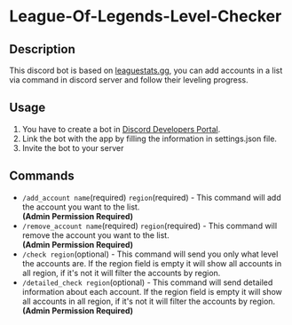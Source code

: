 # League-Of-Legends-Level-Checker

## Description 
This discord bot is based on [leaguestats.gg](https://leaguestats.gg/), you can add accounts in a list via command in discord server and follow their leveling progress.

## Usage

1. You have to create a bot in [Discord Developers Portal](https://discord.com/developers).
2. Link the bot with the app by filling the information in settings.json file.
3. Invite the bot to your server

## Commands

- `/add_account name`(required) `region`(required) - This command will add the account you want to the list. <br>**(Admin Permission Required)**
- `/remove_account name`(required) `region`(required) - This command will remove the account you want to the list. <br>**(Admin Permission Required)**
- `/check region`(optional) - This command will send you only what level the accounts are. If the region field is empty it will show all accounts in all region, if it's not it will filter the accounts by region. 
- `/detailed_check region`(optional) - This command will send detailed information about each account. If the region field is empty it will show all accounts in all region, if it's not it will filter the accounts by region. <br>**(Admin Permission Required)**
